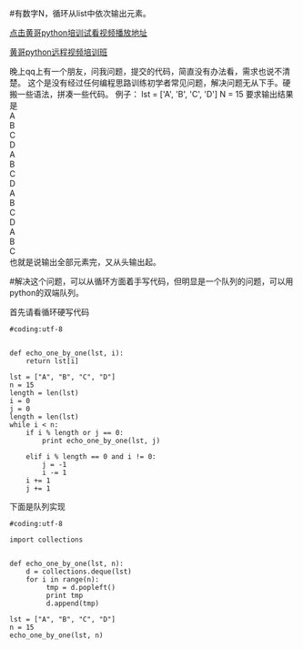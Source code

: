 #有数字N，循环从list中依次输出元素。  

[点击黄哥python培训试看视频播放地址](https://github.com/pythonpeixun/article/blob/master/python_shiping.md)

[黄哥python远程视频培训班](https://github.com/pythonpeixun/article/blob/master/index.md)  

晚上qq上有一个朋友，问我问题，提交的代码，简直没有办法看，需求也说不清楚。
这个是没有经过任何编程思路训练初学者常见问题，解决问题无从下手。硬搬一些语法，拼凑一些代码。
例子：
lst = ['A', 'B', 'C', 'D']
N = 15
要求输出结果是  
    A  
    B  
    C  
    D  
    A  
    B  
    C  
    D  
    A  
    B  
    C  
    D  
    A  
    B  
    C  
也就是说输出全部元素完，又从头输出起。

#解决这个问题，可以从循环方面着手写代码，但明显是一个队列的问题，可以用python的双端队列。

首先请看循环硬写代码

    #coding:utf-8


    def echo_one_by_one(lst, i):
        return lst[i]

    lst = ["A", "B", "C", "D"]
    n = 15
    length = len(lst)
    i = 0
    j = 0
    length = len(lst)
    while i < n:
        if i % length or j == 0:
            print echo_one_by_one(lst, j)

        elif i % length == 0 and i != 0:
            j = -1
            i -= 1
        i += 1
        j += 1


下面是队列实现  

    #coding:utf-8

    import collections


    def echo_one_by_one(lst, n):
        d = collections.deque(lst)
        for i in range(n):
             tmp = d.popleft()
             print tmp
             d.append(tmp)

    lst = ["A", "B", "C", "D"]
    n = 15
    echo_one_by_one(lst, n)
